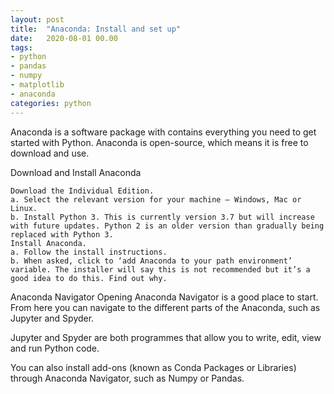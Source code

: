```yaml
---
layout: post
title:  "Anaconda: Install and set up"
date:   2020-08-01 00.00
tags:
- python
- pandas
- numpy
- matplotlib
- anaconda
categories: python
---
```


Anaconda is a software package with contains everything you need to get started with Python. Anaconda is open-source, which means it is free to download and use.

Download and Install Anaconda

    Download the Individual Edition.
    a. Select the relevant version for your machine – Windows, Mac or Linux.
    b. Install Python 3. This is currently version 3.7 but will increase with future updates. Python 2 is an older version than gradually being replaced with Python 3.
    Install Anaconda.
    a. Follow the install instructions.
    b. When asked, click to ‘add Anaconda to your path environment’ variable. The installer will say this is not recommended but it’s a good idea to do this. Find out why.

Anaconda Navigator
Opening Anaconda Navigator is a good place to start. From here you can navigate to the different parts of the Anaconda, such as Jupyter and Spyder.

Jupyter and Spyder are both programmes that allow you to write, edit, view and run Python code.

You can also install add-ons (known as Conda Packages or Libraries) through Anaconda Navigator, such as Numpy or Pandas.